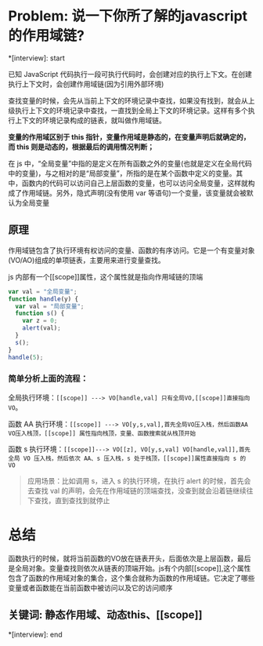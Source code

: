 # Problem: 说一下你所了解的javascript的作用域链?

*[interview]: start

已知 JavaScript 代码执行一段可执行代码时，会创建对应的执行上下文。在创建执行上下文时，会创建作用域链(因为引用外部环境)

查找变量的时候，会先从当前上下文的环境记录中查找，如果没有找到，就会从上级执行上下文的环境记录中查找，一直找到全局上下文的环境记录。这样有多个执行上下文的环境记录构成的链表，就叫做作用域链。

**变量的作用域区别于 this 指针，变量作用域是静态的，在变量声明后就确定的，而 this 则是动态的，根据最后的调用情况判断；**

在 js 中，“全局变量”中指的是定义在所有函数之外的变量(也就是定义在全局代码中的变量)，与之相对的是“局部变量”，所指的是在某个函数中定义的变量。其中，函数内的代码可以访问自己上层函数的变量，也可以访问全局变量，这样就构成了作用域链。另外，隐式声明(没有使用 var 等语句)一个变量，该变量就会被默认为全局变量

## 原理
作用域链包含了执行环境有权访问的变量、函数的有序访问。它是一个有变量对象(VO/AO)组成的单项链表，主要用来进行变量查找。

js 内部有一个\[[scope]]属性，这个属性就是指向作用域链的顶端
```js
var val = "全局变量";
function handle(y) {
  var val = "局部变量";
  function s() {
    var z = 0;
    alert(val);
  }
  s();
}
handle(5);
```
### 简单分析上面的流程：
全局执行环境：`[[scope]] ---> VO[handle,val] 只有全局VO,[[scope]]直接指向VO`。

函数 AA 执行环境：`[[scope]] ---> VO[y,s,val],首先全局VO压入栈，然后函数AA VO压入栈顶，[[scope]] 属性指向栈顶，变量、函数搜索就从栈顶开始`

函数 s 执行环境：`[[scope]]---> VO[[z], VO[y,s,val] VO[handle,val]],首先全局 VO 压入栈，然后依次 AA、s 压入栈，s 处于栈顶，[[scope]]属性直接指向 s 的 VO`

>应用场景：比如调用 s，进入 s 的执行环境，在执行 alert 的时候，首先会去查找 val 的声明，会先在作用域链的顶端查找，没查到就会沿着链继续往下查找，直到查找到就停止

# 总结
函数执行的时候，就将当前函数的VO放在链表开头，后面依次是上层函数，最后是全局对象。变量查找则依次从链表的顶端开始。js有个内部\[[scope]],这个属性包含了函数的作用域对象的集合，这个集合就称为函数的作用域链。它决定了哪些变量或者函数能在当前函数中被访问以及它的访问顺序

## 关键词: 静态作用域、动态this、\[[scope]]
*[interview]: end
